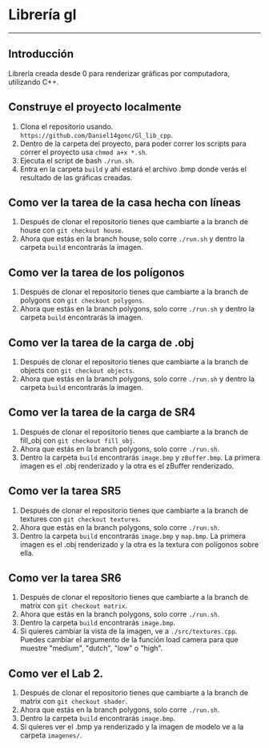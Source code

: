 # Librería gl
***
## Introducción
Librería creada desde 0 para renderizar gráficas por computadora,
utilizando C++.

## Construye el proyecto localmente
1. Clona el repositorio usando. `https://github.com/Daniel14gonc/Gl_lib_cpp`.
2. Dentro de la carpeta del proyecto, para poder correr los scripts para correr el proyecto usa `chmod a+x *.sh`.
3. Ejecuta el script de bash `./run.sh`.
3. Entra en la carpeta `build` y ahí estará el archivo .bmp donde verás el resultado de
las gráficas creadas.

## Como ver la tarea de la casa hecha con líneas
1. Después de clonar el repositorio tienes que cambiarte a la branch de house con `git checkout house`.
2. Ahora que estás en la branch house, solo corre `./run.sh` y dentro la carpeta `build` encontrarás la imagen.

## Como ver la tarea de los polígonos
1. Después de clonar el repositorio tienes que cambiarte a la branch de polygons con `git checkout polygons`.
2. Ahora que estás en la branch polygons, solo corre `./run.sh` y dentro la carpeta `build` encontrarás la imagen.

## Como ver la tarea de la carga de .obj
1. Después de clonar el repositorio tienes que cambiarte a la branch de objects con `git checkout objects`.
2. Ahora que estás en la branch polygons, solo corre `./run.sh` y dentro la carpeta `build` encontrarás la imagen.

## Como ver la tarea de la carga de SR4
1. Después de clonar el repositorio tienes que cambiarte a la branch de fill_obj con `git checkout fill_obj`.
2. Ahora que estás en la branch polygons, solo corre `./run.sh`.
2. Dentro la carpeta `build` encontrarás `image.bmp` y `zBuffer.bmp`. La primera imagen es el .obj renderizado y la otra es el zBuffer renderizado.

## Como ver la tarea SR5
1. Después de clonar el repositorio tienes que cambiarte a la branch de textures con `git checkout textures`.
2. Ahora que estás en la branch polygons, solo corre `./run.sh`.
2. Dentro la carpeta `build` encontrarás `image.bmp` y `map.bmp`. La primera imagen es el .obj renderizado y la otra es la textura con polígonos sobre ella.

## Como ver la tarea SR6
1. Después de clonar el repositorio tienes que cambiarte a la branch de matrix con `git checkout matrix`.
2. Ahora que estás en la branch polygons, solo corre `./run.sh`.
2. Dentro la carpeta `build` encontrarás `image.bmp`.
3. Si quieres cambiar la vista de la imagen, ve a `./src/textures.cpp`. Puedes cambiar el argumento de la función load camera para que muestre "medium", "dutch", "low" o "high".

## Como ver el Lab 2.
1. Después de clonar el repositorio tienes que cambiarte a la branch de matrix con `git checkout shader`.
2. Ahora que estás en la branch polygons, solo corre `./run.sh`.
3. Dentro la carpeta `build` encontrarás `image.bmp`.
4. Si quieres ver el .bmp ya renderizado y la imagen de modelo ve a la carpeta `imagenes/`.